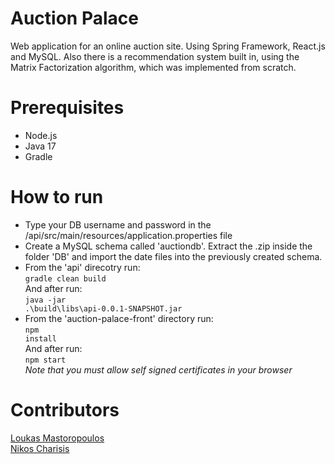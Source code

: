 # Auction Palace
<p>
Web application for an online auction site. Using Spring Framework, React.js and MySQL. Also there is a recommendation system built in, using the Matrix Factorization algorithm, which was implemented from scratch. 
</p>

# Prerequisites
* Node.js
* Java 17
* Gradle

# How to run
* Type your DB username and password in the /api/src/main/resources/application.properties file
* Create a MySQL schema called 'auctiondb'. Extract the .zip inside the folder 'DB' and import the date files into the previously created schema.
* From the 'api' direcotry run: <br>
<code>gradle clean build</code> <br>
And after run: <br>
<code>java -jar .\build\libs\api-0.0.1-SNAPSHOT.jar</code>
* From the 'auction-palace-front' directory run: <br>
<code>npm install</code> <br>
And after run: <br>
<code>npm start</code> <br>
<i>Note that you must allow self signed certificates in your browser</i>


# Contributors
<a href="https://github.com/Mastoropoulos-Loukas" style="underline:none;">Loukas Mastoropoulos</a> <br>
<a href="https://github.com/vex-me-not" style="underline:none;">Nikos Charisis</a>